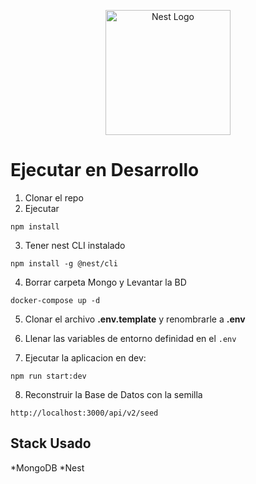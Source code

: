 <p align="center">
  <a href="http://nestjs.com/" target="blank"><img src="https://nestjs.com/img/logo-small.svg" width="200" alt="Nest Logo" /></a>
</p>

# Ejecutar en Desarrollo

1. Clonar el repo
2. Ejecutar
```
npm install
```
3. Tener nest CLI instalado
```
npm install -g @nest/cli
```

4. Borrar carpeta Mongo y Levantar la BD
```
docker-compose up -d
```

5. Clonar el archivo __.env.template__ y renombrarle a __.env__

6. Llenar las variables de entorno definidad en el ```.env```

7. Ejecutar la aplicacion en dev:
```
npm run start:dev
```

8. Reconstruir la Base de Datos con la semilla
```
http://localhost:3000/api/v2/seed
```



## Stack Usado
*MongoDB
*Nest